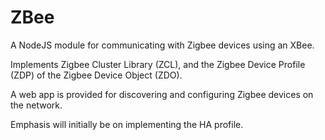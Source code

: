 ZBee
====

A NodeJS module for communicating with Zigbee devices using an XBee.

Implements Zigbee Cluster Library (ZCL), and the Zigbee Device Profile (ZDP) of the Zigbee Device Object (ZDO).

A web app is provided for discovering and configuring Zigbee devices on the network.

Emphasis will initially be on implementing the HA profile.
